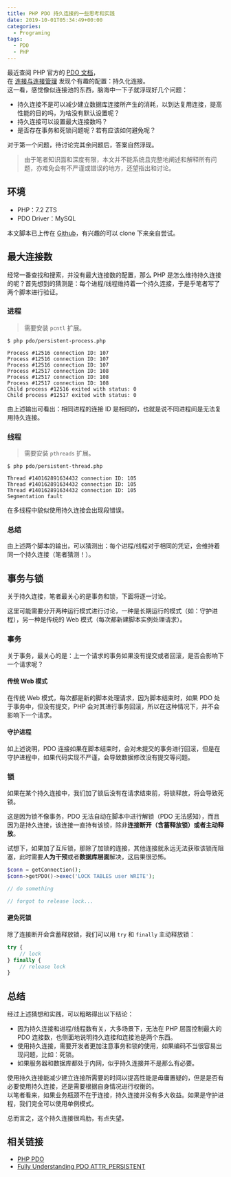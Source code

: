 ```yaml
---
title: PHP PDO 持久连接的一些思考和实践
date: 2019-10-01T05:34:49+00:00
categories:
  - Programing
tags:
  - PDO
  - PHP
---
```


最近查阅 PHP 官方的 [PDO 文档][1]，  
在 [连接与连接管理][2] 发现个有趣的配置：持久化连接。  
这一看，感觉像似连接池的东西，脑海中一下子就浮现好几个问题：

  * 持久连接不是可以减少建立数据库连接所产生的消耗，以到达复用连接，提高性能的目的吗，为啥没有默认设置呢？
  * 持久连接可以设置最大连接数吗？
  * 是否存在事务和死锁问题呢？若有应该如何避免呢？

<!--more-->

对于第一个问题，待讨论完其余问题后，答案自然浮现。

> 由于笔者知识面和深度有限，本文并不能系统且完整地阐述和解释所有问题，亦难免会有不严谨或错误的地方，还望指出和讨论。

## 环境

  * PHP：7.2 ZTS
  * PDO Driver：MySQL

本文脚本已上传在 [Github][3]，有兴趣的可以 clone 下来亲自尝试。

## 最大连接数

经常一番查找和搜索，并没有最大连接数的配置，那么 PHP 是怎么维持持久连接的呢？首先想到的猜测是：每个进程/线程维持着一个持久连接，于是乎笔者写了两个脚本进行验证。

### 进程

> 需要安装 `pcntl` 扩展。

```shell
$ php pdo/persistent-process.php

Process #12516 connection ID: 107
Process #12516 connection ID: 107
Process #12516 connection ID: 107
Process #12517 connection ID: 108
Process #12517 connection ID: 108
Process #12517 connection ID: 108
Child process #12516 exited with status: 0
Child process #12517 exited with status: 0
```

由上述输出可看出：相同进程的连接 ID 是相同的，也就是说不同进程间是无法复用持久连接。

### 线程

> 需要安装 `pthreads` 扩展。

```shell
$ php pdo/persistent-thread.php

Thread #140162891634432 connection ID: 105
Thread #140162891634432 connection ID: 105
Thread #140162891634432 connection ID: 105
Segmentation fault
```

在多线程中貌似使用持久连接会出现段错误。

### 总结

由上述两个脚本的输出，可以猜测出：每个进程/线程对于相同的凭证，会维持着同一个持久连接（笔者猜测！）。

## 事务与锁

关于持久连接，笔者最关心的是事务和锁，下面将逐一讨论。

这里可能需要分开两种运行模式进行讨论，一种是长期运行的模式（如：守护进程），另一种是传统的 Web 模式（每次都新建脚本实例处理请求）。

### 事务

关于事务，最关心的是：上一个请求的事务如果没有提交或者回滚，是否会影响下一个请求呢？

#### 传统 Web 模式

在传统 Web 模式，每次都是新的脚本处理请求，因为脚本结束时，如果 PDO 处于事务中，但没有提交，PHP 会对其进行事务回滚，所以在这种情况下，并不会影响下一个请求。

#### 守护进程

如上述说明，PDO 连接如果在脚本结束时，会对未提交的事务进行回滚，但是在守护进程中，如果代码实现不严谨，会导致数据修改没有提交等问题。

### 锁

如果在某个持久连接中，我们加了锁后没有在请求结束前，将锁释放，将会导致死锁。

这是因为锁不像事务，PDO 无法自动在脚本中进行解锁（PDO 无法感知），而且因为是持久连接，该连接一直持有该锁，除非**连接断开（含蓄释放锁）**或者**主动释放**。

试想下，如果加了互斥锁，那除了加锁的连接，其他连接就永远无法获取该锁而阻塞，此时需要**人为干预**或者**数据库层面**解决，这后果很恐怖。

```php
$conn = getConnection();
$conn->getPDO()->exec('LOCK TABLES user WRITE');

// do something

// forgot to release lock...
```

#### 避免死锁

除了连接断开会含蓄释放锁，我们可以用 `try` 和 `finally` 主动释放锁：

```php
try {
    // lock
} finally {
    // release lock
}
```

## 总结

经过上述猜想和实践，可以粗略得出以下结论：

  * 因为持久连接和进程/线程数有关，大多场景下，无法在 PHP 层面控制最大的 PDO 连接数，也侧面地说明持久连接和连接池是两个东西。
  * 使用持久连接，需要开发者更加注意事务和锁的使用，如果编码不当很容易出现问题，比如：死锁。
  * 如果服务器和数据库都处于内网，似乎持久连接并不是那么有必要。

使用持久连接能减少建立连接所需要的时间以提高性能是毋庸置疑的，但是是否有必要使用持久连接，还是需要根据自身情况进行权衡的。  
以笔者看来，如果业务瓶颈不在于连接，持久连接并没有多大收益。如果是守护进程，我们完全可以使用单例模式。

总而言之，这个持久连接很鸡肋，有点失望。

## 相关链接

  * [PHP PDO][1]
  * [Fully Understanding PDO ATTR_PERSISTENT][4]

 [1]: http://php.net/manual/zh/book.pdo.php
 [2]: http://php.net/manual/zh/pdo.connections.php
 [3]: https://github.com/razonyang/php-lab/tree/master/pdo
 [4]: https://stackoverflow.com/questions/23432948/fully-understanding-pdo-attr-persistent
